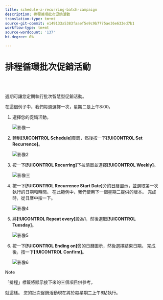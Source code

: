 ```yaml
---
title: schedule-a-recurring-batch-campaign
description: 排程循環批次促銷活動
translation-type: tm+mt
source-git-commit: e149133a5383faaef5e9c9b7775ae36e633ed7b1
workflow-type: tm+mt
source-wordcount: '137'
ht-degree: 0%

---
```



# 排程循環批次促銷活動

<br> 

週期可讓您定期執行批次智慧型促銷活動。

在這個例子中，我們每週選擇一次，星期二是上午8:00。

1. 選擇您的促銷活動。

   ![影像一](/help/sky/assets/smart-campaigns/schedule-a-recurring-batch-campaign/schedule-a-recurring-batch-campaign-1.png)

1. 轉到&#x200B;**[!UICONTROL Schedule]**&#x200B;頁籤，然後按一下&#x200B;**[!UICONTROL Set Recurrence]**。

   ![影像2](/help/sky/assets/smart-campaigns/schedule-a-recurring-batch-campaign/schedule-a-recurring-batch-campaign-2.png)

1. 按一下&#x200B;**[!UICONTROL Recurring]**&#x200B;下拉清單並選擇&#x200B;**[!UICONTROL Weekly]**。

   ![影像三](/help/sky/assets/smart-campaigns/schedule-a-recurring-batch-campaign/schedule-a-recurring-batch-campaign-3.png)

1. 按一下&#x200B;**[!UICONTROL Recurrence Start Date]**&#x200B;旁的日曆圖示，並選取第一次執行的日期和時間。 在此範例中，我們使用下一個星期二提供的版本。 完成時，從日曆中按一下。

   ![影像4](/help/sky/assets/smart-campaigns/schedule-a-recurring-batch-campaign/schedule-a-recurring-batch-campaign-4.png)

1. 將&#x200B;**[!UICONTROL Repeat every]**&#x200B;設為1，然後選取&#x200B;**[!UICONTROL Tuesday]**。

   ![影像5](/help/sky/assets/smart-campaigns/schedule-a-recurring-batch-campaign/schedule-a-recurring-batch-campaign-5.png)

1. 按一下&#x200B;**[!UICONTROL Ending on]**&#x200B;旁的日曆圖示，然後選擇結束日期。 完成後，按一下&#x200B;**[!UICONTROL Confirm]**。

   ![影像6](/help/sky/assets/smart-campaigns/schedule-a-recurring-batch-campaign/schedule-a-recurring-batch-campaign-6.png)

>[!NOTE]
>
>「排程」標籤將顯示接下來的三個項目供參考。

就這樣。 您的批次促銷活動現在將於每星期二上午8點執行。
